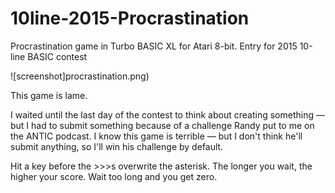 # 10line-2015-Procrastination
Procrastination game in Turbo BASIC XL for Atari 8-bit. Entry for 2015 10-line BASIC contest

![screenshot]procrastination.png)

This game is lame.
 
I waited until the last day of the contest to think about creating something — but I had to submit something because of a challenge Randy put to me on the ANTIC podcast. I know this game is terrible — but I don't think he'll submit anything, so I'll win his challenge by default.
 
Hit a key before the >>>s overwrite the asterisk. The longer you wait, the higher your score. Wait too long and you get zero.
